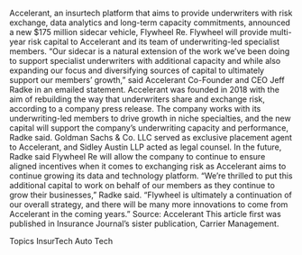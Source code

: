 Accelerant, an insurtech platform that aims to provide underwriters with risk exchange, data analytics and long-term capacity commitments, announced a new $175 million sidecar vehicle, Flywheel Re.
Flywheel will provide multi-year risk capital to Accelerant and its team of underwriting-led specialist members.
“Our sidecar is a natural extension of the work we’ve been doing to support specialist underwriters with additional capacity and while also expanding our focus and diversifying sources of capital to ultimately support our members’ growth,” said Accelerant Co-Founder and CEO Jeff Radke in an emailed statement.
Accelerant was founded in 2018 with the aim of rebuilding the way that underwriters share and exchange risk, according to a company press release. The company works with its underwriting-led members to drive growth in niche specialties, and the new capital will support the company’s underwriting capacity and performance, Radke said.
Goldman Sachs & Co. LLC served as exclusive placement agent to Accelerant, and Sidley Austin LLP acted as legal counsel. In the future, Radke said Flywheel Re will allow the company to continue to ensure aligned incentives when it comes to exchanging risk as Accelerant aims to continue growing its data and technology platform.
“We’re thrilled to put this additional capital to work on behalf of our members as they continue to grow their businesses,” Radke said. “Flywheel is ultimately a continuation of our overall strategy, and there will be many more innovations to come from Accelerant in the coming years.”
Source: Accelerant
This article first was published in Insurance Journal’s sister publication, Carrier Management.

Topics
InsurTech
Auto
Tech
